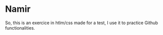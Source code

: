 # Namir

So, this is an exercice in htlm/css made for a test, I use it to practice Github functionalities.
